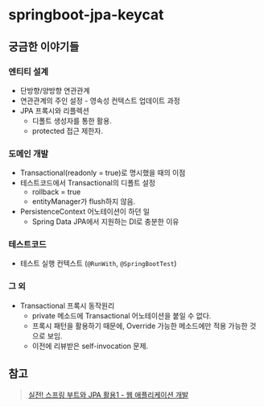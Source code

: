 # springboot-jpa-keycat

## 궁금한 이야기들

### 엔티티 설계

- 단방향/양방향 연관관계
- 연관관계의 주인 설정 - 영속성 컨텍스트 업데이트 과정
- JPA 프록시와 리플렉션
  - 디폴트 생성자를 통한 활용.
  - protected 접근 제한자.

### 도메인 개발

- Transactional(readonly = true)로 명시했을 때의 이점
- 테스트코드에서 Transactional의 디폴트 설정
  - rollback = true
  - entityManager가 flush하지 않음.
- PersistenceContext 어노테이션이 하던 일
  - Spring Data JPA에서 지원하는 DI로 충분한 이유

### 테스트코드

- 테스트 실행 컨텍스트 (<code>@RunWith</code>, <code>@SpringBootTest</code>)

### 그 외

- Transactional 프록시 동작원리
  - private 메소드에 Transactional 어노테이션을 붙일 수 없다.
  - 프록시 패턴을 활용하기 때문에, Override 가능한 메소드에만 적용 가능한 것으로 보임.
  - 이전에 리뷰받은 self-invocation 문제.

## 참고

> <a href="https://inf.run/5vqa">실전! 스프링 부트와 JPA 활용1 - 웹 애플리케이션 개발</a>
